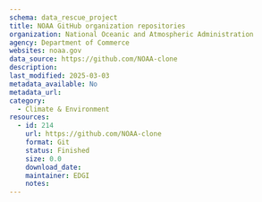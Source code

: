 ```yaml
---
schema: data_rescue_project 
title: NOAA GitHub organization repositories
organization: National Oceanic and Atmospheric Administration
agency: Department of Commerce
websites: noaa.gov
data_source: https://github.com/NOAA-clone
description: 
last_modified: 2025-03-03
metadata_available: No
metadata_url: 
category:
  - Climate & Environment 
resources:
  - id: 214
    url: https://github.com/NOAA-clone
    format: Git
    status: Finished
    size: 0.0
    download_date: 
    maintainer: EDGI
    notes: 
---
```

